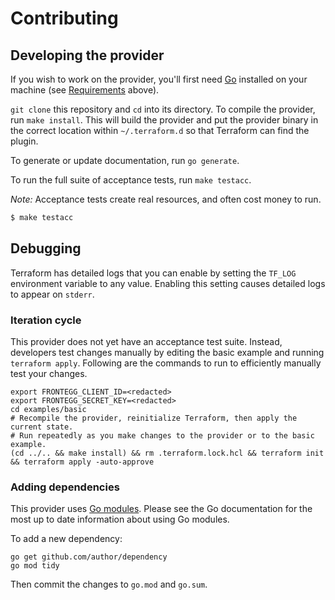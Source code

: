 # Contributing

## Developing the provider

If you wish to work on the provider, you'll first need
[Go](http://www.golang.org) installed on your machine (see
[Requirements](#requirements) above).

`git clone` this repository and `cd` into its directory.
To compile the provider, run `make install`. This will build the provider and
put the provider binary in the correct location within `~/.terraform.d` so that
Terraform can find the plugin.

To generate or update documentation, run `go generate`.

To run the full suite of acceptance tests, run `make testacc`.

*Note:* Acceptance tests create real resources, and often cost money to run.

```sh
$ make testacc
```

## Debugging
Terraform has detailed logs that you can enable by setting the `TF_LOG` environment variable to any value. Enabling this setting causes detailed logs to appear on `stderr`.

### Iteration cycle

This provider does not yet have an acceptance test suite. Instead, developers
test changes manually by editing the basic example and running `terraform
apply`. Following are the commands to run to efficiently manually test your
changes.

```
export FRONTEGG_CLIENT_ID=<redacted>
export FRONTEGG_SECRET_KEY=<redacted>
cd examples/basic
# Recompile the provider, reinitialize Terraform, then apply the current state.
# Run repeatedly as you make changes to the provider or to the basic example.
(cd ../.. && make install) && rm .terraform.lock.hcl && terraform init && terraform apply -auto-approve
```

### Adding dependencies

This provider uses [Go modules](https://github.com/golang/go/wiki/Modules).
Please see the Go documentation for the most up to date information about using
Go modules.

To add a new dependency:

```
go get github.com/author/dependency
go mod tidy
```

Then commit the changes to `go.mod` and `go.sum`.

[Frontegg]: https://frontegg.com
